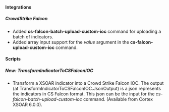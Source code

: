 
#### Integrations
##### CrowdStrike Falcon
- Added **cs-falcon-batch-upload-custom-ioc** command for uploading a batch of indicators.
- Added array input support for the *value* argument in the **cs-falcon-upload-custom-ioc** command.

#### Scripts
##### New: TransformIndicatorToCSFalconIOC
- Transform a XSOAR indicator into a Crowd Strike Falcon IOC.
 The output (at TransformIndicatorToCSFalconIOC.JsonOutput) is a json represents the indicators in CS Falcon format.
 This json can be the input for the *cs-falcon-batch-upload-custom-ioc* command. (Available from Cortex XSOAR 6.0.0).
